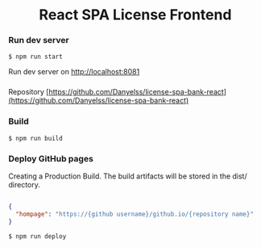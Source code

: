 <h1 align="center">React SPA License Frontend</h1>


### Run dev server

```shell
$ npm run start
```

Run dev server on [http://localhost:8081](http://localhost:8081)
### 
Repository [https://github.com/Danyelss/license-spa-bank-react](https://github.com/Danyelss/license-spa-bank-react)

### Build

```shell
$ npm run build
```

### Deploy GitHub pages

Creating a Production Build. The build artifacts will be stored in the dist/ directory.

```json

{
  "hompage": "https://{github username}/github.io/{repository name}"
}
```

```shell
$ npm run deploy
```
